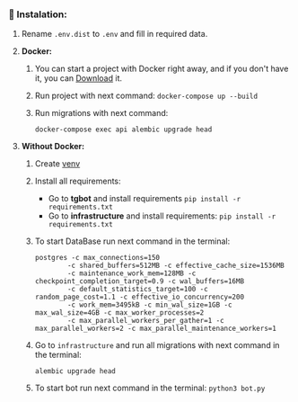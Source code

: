 ### 🔧 Instalation:

1. Rename `.env.dist` to `.env` and fill in required data.
2. **Docker:**

    1. You can start a project with Docker right away, and if you don't have it, you can [Download](https://docs.docker.com/get-docker/) it.
    2. Run project with next command: `docker-compose up --build`
    3. Run migrations with next command:

        `docker-compose exec api alembic upgrade head`

3. **Without Docker:**
    1. Create [venv](https://docs.python.org/3/library/venv.html)
    2. Install all requirements:
        - Go to **tgbot** and install requirements
          `pip install -r requirements.txt`
        - Go to **infrastructure** and install requirements:
          `pip install -r requirements.txt`
    4. To start DataBase run next command in the terminal:
        ```
        postgres -c max_connections=150
                -c shared_buffers=512MB -c effective_cache_size=1536MB
                -c maintenance_work_mem=128MB -c checkpoint_completion_target=0.9 -c wal_buffers=16MB
                -c default_statistics_target=100 -c random_page_cost=1.1 -c effective_io_concurrency=200
                -c work_mem=3495kB -c min_wal_size=1GB -c max_wal_size=4GB -c max_worker_processes=2
                -c max_parallel_workers_per_gather=1 -c max_parallel_workers=2 -c max_parallel_maintenance_workers=1
        ```
    5. Go to `infrastructure` and run all migrations with next command in the terminal: 
    
        `alembic upgrade head`
    4. To start bot run next command in the terminal: `python3 bot.py`
